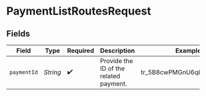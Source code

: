 # PaymentListRoutesRequest


## Fields

| Field                                  | Type                                   | Required                               | Description                            | Example                                |
| -------------------------------------- | -------------------------------------- | -------------------------------------- | -------------------------------------- | -------------------------------------- |
| `paymentId`                            | *String*                               | :heavy_check_mark:                     | Provide the ID of the related payment. | tr_5B8cwPMGnU6qLbRvo7qEZo              |